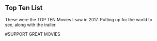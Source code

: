 ## Top Ten List

These were the TOP TEN Movies I saw in 2017. Putting up for the world to see, along with the trailer.

#SUPPORT GREAT MOVIES